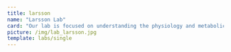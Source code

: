 ```yaml
---
title: larsson
name: "Larsson Lab"
card: "Our lab is focused on understanding the physiology and metabolic regulation in the yeast Saccharomyces cerevisiae and to apply this knowledge in various metabolic engineering projects."
picture: /img/lab_larsson.jpg
template: labs/single
---
```

